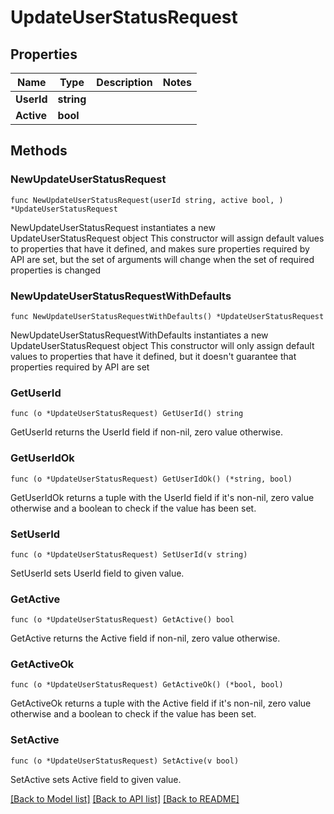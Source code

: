 # UpdateUserStatusRequest

## Properties

Name | Type | Description | Notes
------------ | ------------- | ------------- | -------------
**UserId** | **string** |  | 
**Active** | **bool** |  | 

## Methods

### NewUpdateUserStatusRequest

`func NewUpdateUserStatusRequest(userId string, active bool, ) *UpdateUserStatusRequest`

NewUpdateUserStatusRequest instantiates a new UpdateUserStatusRequest object
This constructor will assign default values to properties that have it defined,
and makes sure properties required by API are set, but the set of arguments
will change when the set of required properties is changed

### NewUpdateUserStatusRequestWithDefaults

`func NewUpdateUserStatusRequestWithDefaults() *UpdateUserStatusRequest`

NewUpdateUserStatusRequestWithDefaults instantiates a new UpdateUserStatusRequest object
This constructor will only assign default values to properties that have it defined,
but it doesn't guarantee that properties required by API are set

### GetUserId

`func (o *UpdateUserStatusRequest) GetUserId() string`

GetUserId returns the UserId field if non-nil, zero value otherwise.

### GetUserIdOk

`func (o *UpdateUserStatusRequest) GetUserIdOk() (*string, bool)`

GetUserIdOk returns a tuple with the UserId field if it's non-nil, zero value otherwise
and a boolean to check if the value has been set.

### SetUserId

`func (o *UpdateUserStatusRequest) SetUserId(v string)`

SetUserId sets UserId field to given value.


### GetActive

`func (o *UpdateUserStatusRequest) GetActive() bool`

GetActive returns the Active field if non-nil, zero value otherwise.

### GetActiveOk

`func (o *UpdateUserStatusRequest) GetActiveOk() (*bool, bool)`

GetActiveOk returns a tuple with the Active field if it's non-nil, zero value otherwise
and a boolean to check if the value has been set.

### SetActive

`func (o *UpdateUserStatusRequest) SetActive(v bool)`

SetActive sets Active field to given value.



[[Back to Model list]](../README.md#documentation-for-models) [[Back to API list]](../README.md#documentation-for-api-endpoints) [[Back to README]](../README.md)


